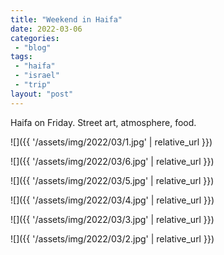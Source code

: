 ```yaml
---
title: "Weekend in Haifa"
date: 2022-03-06
categories: 
 - "blog"
tags: 
 - "haifa"
 - "israel"
 - "trip"
layout: "post"
---
```


Haifa on Friday. Street art, atmosphere, food. 


![]({{ '/assets/img/2022/03/1.jpg' | relative_url }})

![]({{ '/assets/img/2022/03/6.jpg' | relative_url }})

![]({{ '/assets/img/2022/03/5.jpg' | relative_url }})

![]({{ '/assets/img/2022/03/4.jpg' | relative_url }})

![]({{ '/assets/img/2022/03/3.jpg' | relative_url }})

![]({{ '/assets/img/2022/03/2.jpg' | relative_url }})
